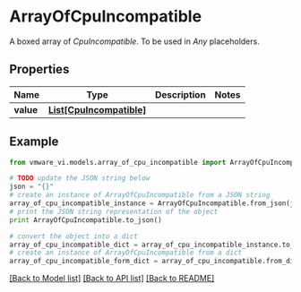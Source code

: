 # ArrayOfCpuIncompatible

A boxed array of *CpuIncompatible*. To be used in *Any* placeholders. 

## Properties
Name | Type | Description | Notes
------------ | ------------- | ------------- | -------------
**value** | [**List[CpuIncompatible]**](CpuIncompatible.md) |  | 

## Example

```python
from vmware_vi.models.array_of_cpu_incompatible import ArrayOfCpuIncompatible

# TODO update the JSON string below
json = "{}"
# create an instance of ArrayOfCpuIncompatible from a JSON string
array_of_cpu_incompatible_instance = ArrayOfCpuIncompatible.from_json(json)
# print the JSON string representation of the object
print ArrayOfCpuIncompatible.to_json()

# convert the object into a dict
array_of_cpu_incompatible_dict = array_of_cpu_incompatible_instance.to_dict()
# create an instance of ArrayOfCpuIncompatible from a dict
array_of_cpu_incompatible_form_dict = array_of_cpu_incompatible.from_dict(array_of_cpu_incompatible_dict)
```
[[Back to Model list]](../README.md#documentation-for-models) [[Back to API list]](../README.md#documentation-for-api-endpoints) [[Back to README]](../README.md)


